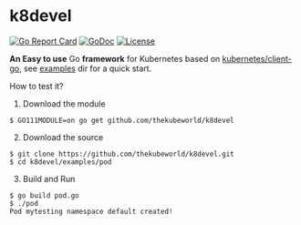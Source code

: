 # k8devel

[![Go Report Card](https://goreportcard.com/badge/github.com/thekubeworld/k8devel)](https://goreportcard.com/report/github.com/thekubeworld/k8devel)
[![GoDoc](https://godoc.org/github.com/thekubeworld/k8devel?status.svg)](https://pkg.go.dev/github.com/thekubeworld/k8devel)
[![License](https://img.shields.io/badge/License-Apache%202.0-blue.svg)](https://opensource.org/licenses/Apache-2.0)


**An Easy to use** Go **framework** for Kubernetes based on [kubernetes/client-go](https://github.com/kubernetes/client-go), see [examples](https://github.com/thekubeworld/k8devel/tree/main/examples) dir for a quick start.

How to test it?

1. Download the module  
```
$ GO111MODULE=on go get github.com/thekubeworld/k8devel
```

2. Download the source
```
$ git clone https://github.com/thekubeworld/k8devel.git
$ cd k8devel/examples/pod
```

3. Build and Run
```
$ go build pod.go
$ ./pod
Pod mytesting namespace default created!
```

